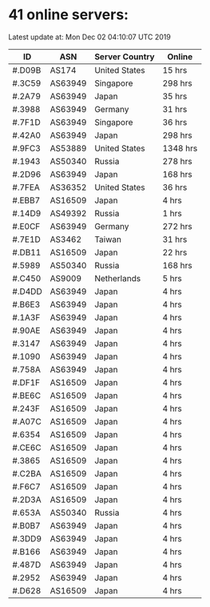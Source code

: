 # 41 online servers:

Latest update at: Mon Dec 02 04:10:07 UTC 2019

| ID | ASN | Server Country | Online |
| -- | --- | -------------- | ------ |
| #.D09B | AS174 | United States | 15 hrs |
| #.3C59 | AS63949 | Singapore | 298 hrs |
| #.2A79 | AS63949 | Japan | 35 hrs |
| #.3988 | AS63949 | Germany | 31 hrs |
| #.7F1D | AS63949 | Singapore | 36 hrs |
| #.42A0 | AS63949 | Japan | 298 hrs |
| #.9FC3 | AS53889 | United States | 1348 hrs |
| #.1943 | AS50340 | Russia | 278 hrs |
| #.2D96 | AS63949 | Japan | 168 hrs |
| #.7FEA | AS36352 | United States | 36 hrs |
| #.EBB7 | AS16509 | Japan | 4 hrs |
| #.14D9 | AS49392 | Russia | 1 hrs |
| #.E0CF | AS63949 | Germany | 272 hrs |
| #.7E1D | AS3462 | Taiwan | 31 hrs |
| #.DB11 | AS16509 | Japan | 22 hrs |
| #.5989 | AS50340 | Russia | 168 hrs |
| #.C450 | AS9009 | Netherlands | 5 hrs |
| #.D4DD | AS63949 | Japan | 4 hrs |
| #.B6E3 | AS63949 | Japan | 4 hrs |
| #.1A3F | AS63949 | Japan | 4 hrs |
| #.90AE | AS63949 | Japan | 4 hrs |
| #.3147 | AS63949 | Japan | 4 hrs |
| #.1090 | AS63949 | Japan | 4 hrs |
| #.758A | AS63949 | Japan | 4 hrs |
| #.DF1F | AS16509 | Japan | 4 hrs |
| #.BE6C | AS16509 | Japan | 4 hrs |
| #.243F | AS16509 | Japan | 4 hrs |
| #.A07C | AS16509 | Japan | 4 hrs |
| #.6354 | AS16509 | Japan | 4 hrs |
| #.CE6C | AS16509 | Japan | 4 hrs |
| #.3865 | AS16509 | Japan | 4 hrs |
| #.C2BA | AS16509 | Japan | 4 hrs |
| #.F6C7 | AS16509 | Japan | 4 hrs |
| #.2D3A | AS16509 | Japan | 4 hrs |
| #.653A | AS50340 | Russia | 4 hrs |
| #.B0B7 | AS63949 | Japan | 4 hrs |
| #.3DD9 | AS63949 | Japan | 4 hrs |
| #.B166 | AS63949 | Japan | 4 hrs |
| #.487D | AS63949 | Japan | 4 hrs |
| #.2952 | AS63949 | Japan | 4 hrs |
| #.D628 | AS16509 | Japan | 4 hrs |

